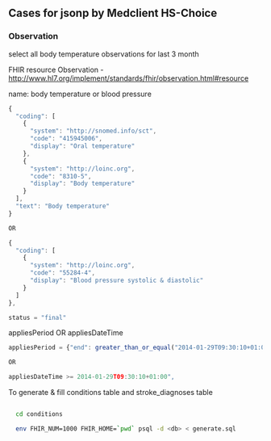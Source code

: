 ## Cases for jsonp by Medclient HS-Choice

### Observation

select all body temperature observations for last 3 month

FHIR resource Observation - http://www.hl7.org/implement/standards/fhir/observation.html#resource

name: body temperature or blood pressure

```javascript
{
  "coding": [
    {
      "system": "http://snomed.info/sct",
      "code": "415945006",
      "display": "Oral temperature"
    },
    {
      "system": "http://loinc.org",
      "code": "8310-5",
      "display": "Body temperature"
    }
  ],
  "text": "Body temperature"
}

OR

{
  "coding": [
    {
      "system": "http://loinc.org",
      "code": "55284-4",
      "display": "Blood pressure systolic & diastolic"
    }
  ]
},
```

```javascript
status = "final"
```

appliesPeriod OR appliesDateTime

```javascript
appliesPeriod = {"end": greater_than_or_equal("2014-01-29T09:30:10+01:00")}

OR

appliesDateTime >= 2014-01-29T09:30:10+01:00",

```

To generate & fill conditions table and stroke_diagnoses table

```bash

  cd conditions

  env FHIR_NUM=1000 FHIR_HOME=`pwd` psql -d <db> < generate.sql
```

